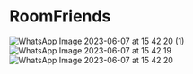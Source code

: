 # RoomFriends
![WhatsApp Image 2023-06-07 at 15 42 20 (1)](https://github.com/Tayoga123/RoomFriends/assets/101534310/1e396371-a1a6-4b28-a57f-f6e3eb02e023)
![WhatsApp Image 2023-06-07 at 15 42 19](https://github.com/Tayoga123/RoomFriends/assets/101534310/151521c2-5797-4d72-9ec5-837bd86d88e2)
![WhatsApp Image 2023-06-07 at 15 42 20](https://github.com/Tayoga123/RoomFriends/assets/101534310/d931ae92-13cf-400f-9da2-0c094454107c)
